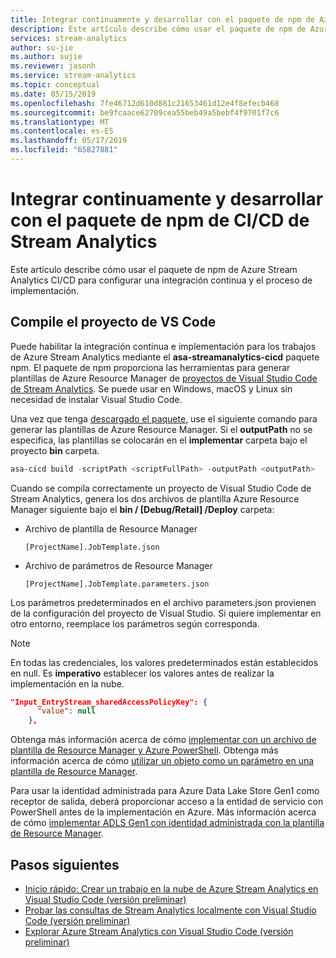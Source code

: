 ```yaml
---
title: Integrar continuamente y desarrollar con el paquete de npm de Azure Stream Analytics CI/CD
description: Este artículo describe cómo usar el paquete de npm de Azure Stream Analytics CI/CD para configurar una integración continua y el proceso de implementación.
services: stream-analytics
author: su-jie
ms.author: sujie
ms.reviewer: jasonh
ms.service: stream-analytics
ms.topic: conceptual
ms.date: 05/15/2019
ms.openlocfilehash: 7fe46712d610d881c21653461d12e4f8efecb468
ms.sourcegitcommit: be9fcaace62709cea55beb49a5bebf4f9701f7c6
ms.translationtype: MT
ms.contentlocale: es-ES
ms.lasthandoff: 05/17/2019
ms.locfileid: "65827881"
---
```

# <a name="continuously-integrate-and-develop-with-stream-analytics-cicd-npm-package"></a>Integrar continuamente y desarrollar con el paquete de npm de CI/CD de Stream Analytics
Este artículo describe cómo usar el paquete de npm de Azure Stream Analytics CI/CD para configurar una integración continua y el proceso de implementación.

## <a name="build-the-vs-code-project"></a>Compile el proyecto de VS Code

Puede habilitar la integración continua e implementación para los trabajos de Azure Stream Analytics mediante el **asa-streamanalytics-cicd** paquete npm. El paquete de npm proporciona las herramientas para generar plantillas de Azure Resource Manager de [proyectos de Visual Studio Code de Stream Analytics](quick-create-vs-code.md). Se puede usar en Windows, macOS y Linux sin necesidad de instalar Visual Studio Code.

Una vez que tenga [descargado el paquete](https://www.npmjs.com/package/azure-streamanalytics-cicd), use el siguiente comando para generar las plantillas de Azure Resource Manager. Si el **outputPath** no se especifica, las plantillas se colocarán en el **implementar** carpeta bajo el proyecto **bin** carpeta.

```powershell
asa-cicd build -scriptPath <scriptFullPath> -outputPath <outputPath>
```

Cuando se compila correctamente un proyecto de Visual Studio Code de Stream Analytics, genera los dos archivos de plantilla Azure Resource Manager siguiente bajo el **bin / [Debug/Retail] /Deploy** carpeta: 

*  Archivo de plantilla de Resource Manager

       [ProjectName].JobTemplate.json 

*  Archivo de parámetros de Resource Manager

       [ProjectName].JobTemplate.parameters.json   

Los parámetros predeterminados en el archivo parameters.json provienen de la configuración del proyecto de Visual Studio. Si quiere implementar en otro entorno, reemplace los parámetros según corresponda.

> [!NOTE]
> En todas las credenciales, los valores predeterminados están establecidos en null. Es **imperativo** establecer los valores antes de realizar la implementación en la nube.

```json
"Input_EntryStream_sharedAccessPolicyKey": {
      "value": null
    },
```
Obtenga más información acerca de cómo [implementar con un archivo de plantilla de Resource Manager y Azure PowerShell](https://docs.microsoft.com/azure/azure-resource-manager/resource-group-template-deploy). Obtenga más información acerca de cómo [utilizar un objeto como un parámetro en una plantilla de Resource Manager](https://docs.microsoft.com/azure/architecture/building-blocks/extending-templates/objects-as-parameters).

Para usar la identidad administrada para Azure Data Lake Store Gen1 como receptor de salida, deberá proporcionar acceso a la entidad de servicio con PowerShell antes de la implementación en Azure. Más información acerca de cómo [implementar ADLS Gen1 con identidad administrada con la plantilla de Resource Manager](stream-analytics-managed-identities-adls.md#resource-manager-template-deployment).
## <a name="next-steps"></a>Pasos siguientes

* [Inicio rápido: Crear un trabajo en la nube de Azure Stream Analytics en Visual Studio Code (versión preliminar)](quick-create-vs-code.md)
* [Probar las consultas de Stream Analytics localmente con Visual Studio Code (versión preliminar)](vscode-local-run.md)
* [Explorar Azure Stream Analytics con Visual Studio Code (versión preliminar)](vscode-explore-jobs.md)
